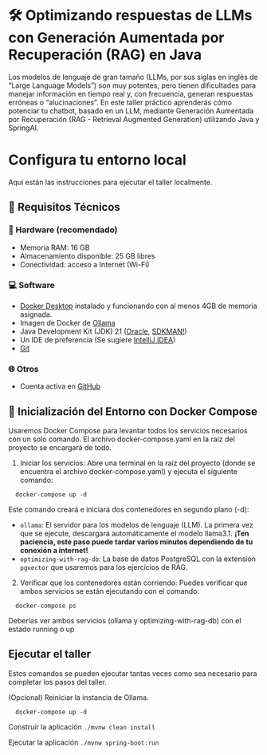 # 🛠️ Optimizando respuestas de LLMs con Generación Aumentada por Recuperación (RAG) en Java

Los modelos de lenguaje de gran tamaño (LLMs, por sus siglas en inglés de “Large Language Models”) son muy potentes, pero tienen dificultades para manejar información en tiempo real y, con frecuencia, generan respuestas erróneas o “alucinaciones”.
En este taller práctico aprenderás cómo potenciar tu chatbot, basado en un LLM, mediante Generación Aumentada por Recuperación (RAG - Retrieval Augmented Generation) utilizando Java y SpringAI.


# Configura tu entorno local

Aquí están las instrucciones para ejecutar el taller localmente.

## 🧰 Requisitos Técnicos

### 🔧 Hardware (recomendado)
- Memoria RAM: 16 GB
- Almacenamiento disponible: 25 GB libres
- Conectividad: acceso a Internet (Wi-Fi)

### 💻 Software
- [Docker Desktop](https://www.docker.com/products/docker-desktop/) instalado y funcionando con al menos 4GB de memoria asignada.
- Imagen de Docker de [Ollama](https://hub.docker.com/r/ollama/ollama)
- Java Development Kit (JDK) 21 ([Oracle](https://www.oracle.com/java/technologies/javase/jdk21-archive-downloads.html), [SDKMAN!](https://sdkman.io/jdks/))
- Un IDE de preferencia (Se sugiere [IntelliJ IDEA](https://www.jetbrains.com/idea/))
- [Git](https://git-scm.com/)

### 🌐 Otros
- Cuenta activa en [GitHub](https://github.com/)


## 🚀 Inicialización del Entorno con Docker Compose

Usaremos Docker Compose para levantar todos los servicios necesarios con un solo comando. El archivo docker-compose.yaml en la raíz del proyecto se encargará de todo.

1. Iniciar los servicios: Abre una terminal en la raíz del proyecto (donde se encuentra el archivo docker-compose.yaml) y ejecuta el siguiente comando:

```shell
  docker-compose up -d
```
Este comando creará e iniciará dos contenedores en segundo plano (-d):
- `ollama`: El servidor para los modelos de lenguaje (LLM). La primera vez que se ejecute, descargará automáticamente el modelo llama3.1. __¡Ten paciencia, este paso puede tardar varios minutos dependiendo de tu conexión a internet!__
- `optimizing-with-rag-db`: La base de datos PostgreSQL con la extensión `pgvector` que usaremos para los ejercicios de RAG.

2. Verificar que los contenedores están corriendo: Puedes verificar que ambos servicios se están ejecutando con el comando:
```shell
  docker-compose ps
```

Deberías ver ambos servicios (ollama y optimizing-with-rag-db) con el estado running o up

## Ejecutar el taller

Estos comandos se pueden ejecutar tantas veces como sea necesario para completar los pasos del taller.

(Opcional) Reiniciar la instancia de Ollama.
```shell
  docker-compose up -d
```

Construir la aplicación
`./mvnw clean install`

Ejecutar la aplicación
`./mvnw spring-boot:run`